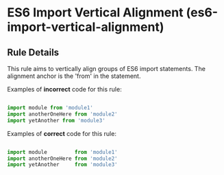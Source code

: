# ES6 Import Vertical Alignment (es6-import-vertical-alignment)

## Rule Details

This rule aims to vertically align groups of ES6 import statements. The
alignment anchor is the 'from' in the statement.

Examples of **incorrect** code for this rule:

```js

import module from 'module1'
import anotherOneHere from 'module2'
import yetAnother from 'module3'

```

Examples of **correct** code for this rule:

```js

import module         from 'module1'
import anotherOneHere from 'module2'
import yetAnother     from 'module3'

```

